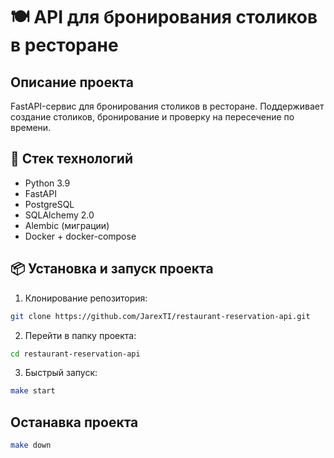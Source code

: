 # 🍽️ API для бронирования столиков в ресторане

Описание проекта
---
FastAPI-сервис для бронирования столиков в ресторане. Поддерживает создание столиков, бронирование и проверку на пересечение по времени.

🚀 Стек технологий
---
- Python 3.9
- FastAPI
- PostgreSQL
- SQLAlchemy 2.0
- Alembic (миграции)
- Docker + docker-compose

📦 Установка и запуск проекта
---
1. Клонирование репозитория:
```bash
git clone https://github.com/JarexTI/restaurant-reservation-api.git
```
2. Перейти в папку проекта:
```bash
cd restaurant-reservation-api
```
3. Быстрый запуск:
```bash
make start
```

Останавка проекта
---
```bash
make down
```
